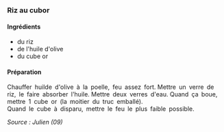 ### Riz au cubor

#### Ingrédients
- du riz
- de l'huile d'olive
- du cube or

#### Préparation
Chauffer huilde d'olive à la poelle, feu assez fort.
Mettre un verre de riz, le faire absorber l'huile.
Mettre deux verres d'eau.
Quand ça boue, mettre 1 cube or (la moitier du truc emballé).  
Quand le cube à disparu, mettre le feu le plus faible possible.


*Source : Julien (09)*
